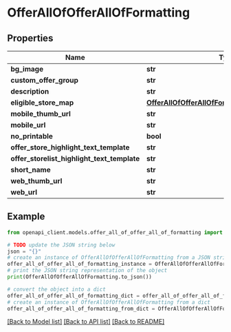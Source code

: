 # OfferAllOfOfferAllOfFormatting


## Properties

Name | Type | Description | Notes
------------ | ------------- | ------------- | -------------
**bg_image** | **str** |  | [optional] 
**custom_offer_group** | **str** |  | [optional] 
**description** | **str** |  | [optional] 
**eligible_store_map** | [**OfferAllOfOfferAllOfFormattingEligibleStoreMap**](OfferAllOfOfferAllOfFormattingEligibleStoreMap.md) |  | [optional] 
**mobile_thumb_url** | **str** |  | [optional] 
**mobile_url** | **str** |  | [optional] 
**no_printable** | **bool** |  | [optional] 
**offer_store_highlight_text_template** | **str** |  | [optional] 
**offer_storelist_highlight_text_template** | **str** |  | [optional] 
**short_name** | **str** |  | [optional] 
**web_thumb_url** | **str** |  | [optional] 
**web_url** | **str** |  | [optional] 

## Example

```python
from openapi_client.models.offer_all_of_offer_all_of_formatting import OfferAllOfOfferAllOfFormatting

# TODO update the JSON string below
json = "{}"
# create an instance of OfferAllOfOfferAllOfFormatting from a JSON string
offer_all_of_offer_all_of_formatting_instance = OfferAllOfOfferAllOfFormatting.from_json(json)
# print the JSON string representation of the object
print(OfferAllOfOfferAllOfFormatting.to_json())

# convert the object into a dict
offer_all_of_offer_all_of_formatting_dict = offer_all_of_offer_all_of_formatting_instance.to_dict()
# create an instance of OfferAllOfOfferAllOfFormatting from a dict
offer_all_of_offer_all_of_formatting_from_dict = OfferAllOfOfferAllOfFormatting.from_dict(offer_all_of_offer_all_of_formatting_dict)
```
[[Back to Model list]](../README.md#documentation-for-models) [[Back to API list]](../README.md#documentation-for-api-endpoints) [[Back to README]](../README.md)


